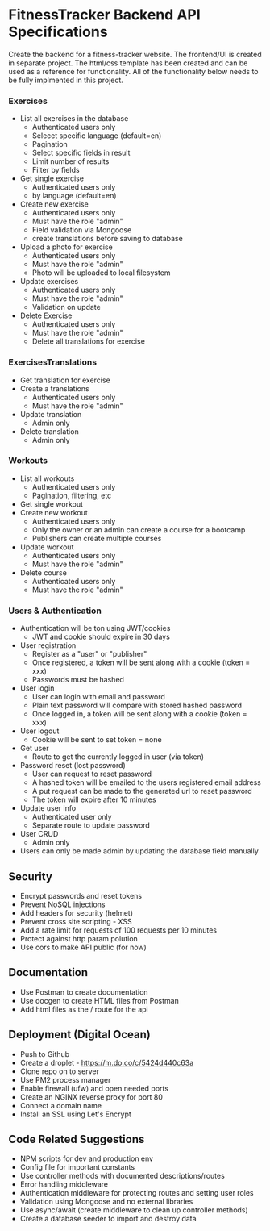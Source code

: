 # FitnessTracker Backend API Specifications

Create the backend for a fitness-tracker website. The frontend/UI is created in separate project. The html/css template has been created and can be used as a reference for functionality. All of the functionality below needs to be fully implmented in this project.

### Exercises

- List all exercises in the database
  - Authenticated users only
  - Selecet specific language (default=en)
  - Pagination
  - Select specific fields in result
  - Limit number of results
  - Filter by fields
- Get single exercise
  - Authenticated users only
  - by language (default=en)
- Create new exercise
  - Authenticated users only
  - Must have the role "admin"
  - Field validation via Mongoose
  - create translations before saving to database
- Upload a photo for exercise
  - Authenticated users only
  - Must have the role "admin"
  - Photo will be uploaded to local filesystem
- Update exercises
  - Authenticated users only
  - Must have the role "admin"
  - Validation on update
- Delete Exercise
  - Authenticated users only
  - Must have the role "admin"
  - Delete all translations for exercise

<!-- ### Bootcamps

- List all bootcamps in the database
  - Pagination
  - Select specific fields in result
  - Limit number of results
  - Filter by fields
- Search bootcamps by radius from zipcode
  - Use a geocoder to get exact location and coords from a single address field
- Get single bootcamp
- Create new bootcamp
  - Authenticated users only
  - Must have the role "publisher" or "admin"
  - Only one bootcamp per publisher (admins can create more)
  - Field validation via Mongoose
- Upload a photo for bootcamp
  - Owner only
  - Photo will be uploaded to local filesystem
- Update bootcamps
  - Owner only
  - Validation on update
- Delete Bootcamp
  - Owner only
- Calculate the average cost of all courses for a bootcamp
- Calculate the average rating from the reviews for a bootcamp -->

### ExercisesTranslations

- Get translation for exercise
- Create a translations
  - Authenticated users only
  - Must have the role "admin"
- Update translation
  - Admin only
- Delete translation
  - Admin only

### Workouts

- List all workouts
  - Authenticated users only
  - Pagination, filtering, etc
- Get single workout
- Create new workout
  - Authenticated users only
  - Only the owner or an admin can create a course for a bootcamp
  - Publishers can create multiple courses
- Update workout
  - Authenticated users only
  - Must have the role "admin"
- Delete course
  - Authenticated users only
  - Must have the role "admin"

### Users & Authentication

- Authentication will be ton using JWT/cookies
  - JWT and cookie should expire in 30 days
- User registration
  - Register as a "user" or "publisher"
  - Once registered, a token will be sent along with a cookie (token = xxx)
  - Passwords must be hashed
- User login
  - User can login with email and password
  - Plain text password will compare with stored hashed password
  - Once logged in, a token will be sent along with a cookie (token = xxx)
- User logout
  - Cookie will be sent to set token = none
- Get user
  - Route to get the currently logged in user (via token)
- Password reset (lost password)
  - User can request to reset password
  - A hashed token will be emailed to the users registered email address
  - A put request can be made to the generated url to reset password
  - The token will expire after 10 minutes
- Update user info
  - Authenticated user only
  - Separate route to update password
- User CRUD
  - Admin only
- Users can only be made admin by updating the database field manually

## Security

- Encrypt passwords and reset tokens
- Prevent NoSQL injections
- Add headers for security (helmet)
- Prevent cross site scripting - XSS
- Add a rate limit for requests of 100 requests per 10 minutes
- Protect against http param polution
- Use cors to make API public (for now)

## Documentation

- Use Postman to create documentation
- Use docgen to create HTML files from Postman
- Add html files as the / route for the api

## Deployment (Digital Ocean)

- Push to Github
- Create a droplet - https://m.do.co/c/5424d440c63a
- Clone repo on to server
- Use PM2 process manager
- Enable firewall (ufw) and open needed ports
- Create an NGINX reverse proxy for port 80
- Connect a domain name
- Install an SSL using Let's Encrypt

## Code Related Suggestions

- NPM scripts for dev and production env
- Config file for important constants
- Use controller methods with documented descriptions/routes
- Error handling middleware
- Authentication middleware for protecting routes and setting user roles
- Validation using Mongoose and no external libraries
- Use async/await (create middleware to clean up controller methods)
- Create a database seeder to import and destroy data
